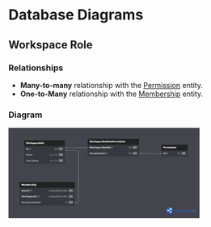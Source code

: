 # Database Diagrams

## Workspace Role

### Relationships

- **Many-to-many** relationship with the [Permission](../../entities/Entity.Permission.md) entity.
- **One-to-Many** relationship with the [Membership](../../entities/Entity.Membership.md) entity.

### Diagram

<img src="../../../images/domain/diagrams/entities/diagram.workspace-role.png" alt="Workspace Role Diagram" width="75%"/>
